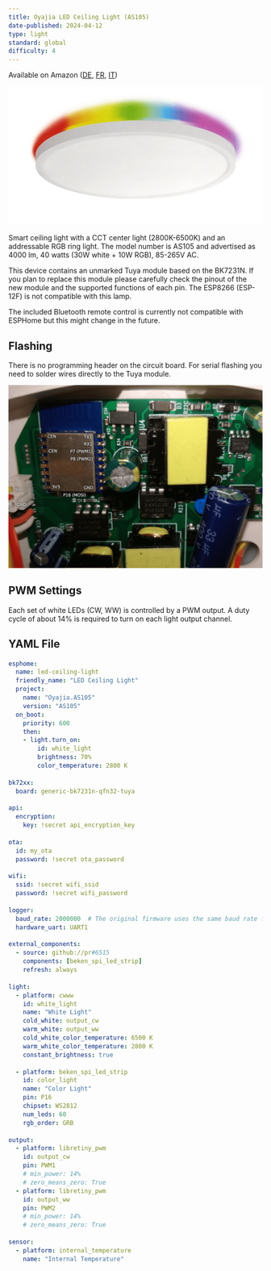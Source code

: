 ```yaml
---
title: Oyajia LED Ceiling Light (AS105)
date-published: 2024-04-12
type: light
standard: global
difficulty: 4
---
```


Available on Amazon ([DE][1], [FR][2], [IT][3])

[1]: https://www.amazon.de/Oyajia-Deckenleuchte-Bluetooth-Wifi-Fernbedienung-Deckenlampe/dp/B0BN65QGFP
[2]: https://www.amazon.fr/intelligente-t%C3%A9l%C3%A9commande-Bluetooth-Wifi-Contr%C3%B4lable-lapplication/dp/B0BN65QGFP
[3]: https://www.amazon.it/dimmerabile-telecomando-Bluetooth-intelligente-compatibile/dp/B0BN65QGFP

![Product Image](AS105.png "Product Image")

Smart ceiling light with a CCT center light (2800K-6500K) and an addressable RGB ring light. The model number is AS105
and advertised as 4000 lm, 40 watts (30W white + 10W RGB), 85-265V AC.

This device contains an unmarked Tuya module based on the BK7231N. If you plan to replace this module please carefully
check the pinout of the new module and the supported functions of each pin. The ESP8266 (ESP-12F) is not compatible with
this lamp.

The included Bluetooth remote control is currently not compatible with ESPHome but this might change in the future.

## Flashing

There is no programming header on the circuit board. For serial flashing you need to solder wires directly to the Tuya
module.

![Pinout](pinout.png "Pinout")

## PWM Settings

Each set of white LEDs (CW, WW) is controlled by a PWM output. A duty cycle of about 14% is required to turn on each
light output channel.

## YAML File

```yaml
esphome:
  name: led-ceiling-light
  friendly_name: "LED Ceiling Light"
  project:
    name: "Oyajia.AS105"
    version: "AS105"
  on_boot:
    priority: 600
    then:
    - light.turn_on:
        id: white_light
        brightness: 70%
        color_temperature: 2800 K

bk72xx:
  board: generic-bk7231n-qfn32-tuya

api:
  encryption:
    key: !secret api_encryption_key

ota:
  id: my_ota
  password: !secret ota_password

wifi:
  ssid: !secret wifi_ssid
  password: !secret wifi_password

logger:
  baud_rate: 2000000  # The original firmware uses the same baud rate for log outputs
  hardware_uart: UART1

external_components:
  - source: github://pr#6515
    components: [beken_spi_led_strip]
    refresh: always

light:
  - platform: cwww
    id: white_light
    name: "White Light"
    cold_white: output_cw
    warm_white: output_ww
    cold_white_color_temperature: 6500 K
    warm_white_color_temperature: 2800 K
    constant_brightness: true

  - platform: beken_spi_led_strip
    id: color_light
    name: "Color Light"
    pin: P16
    chipset: WS2812
    num_leds: 60
    rgb_order: GRB

output:
  - platform: libretiny_pwm
    id: output_cw
    pin: PWM1
    # min_power: 14%
    # zero_means_zero: True
  - platform: libretiny_pwm
    id: output_ww
    pin: PWM2
    # min_power: 14%
    # zero_means_zero: True

sensor:
  - platform: internal_temperature
    name: "Internal Temperature"
```
